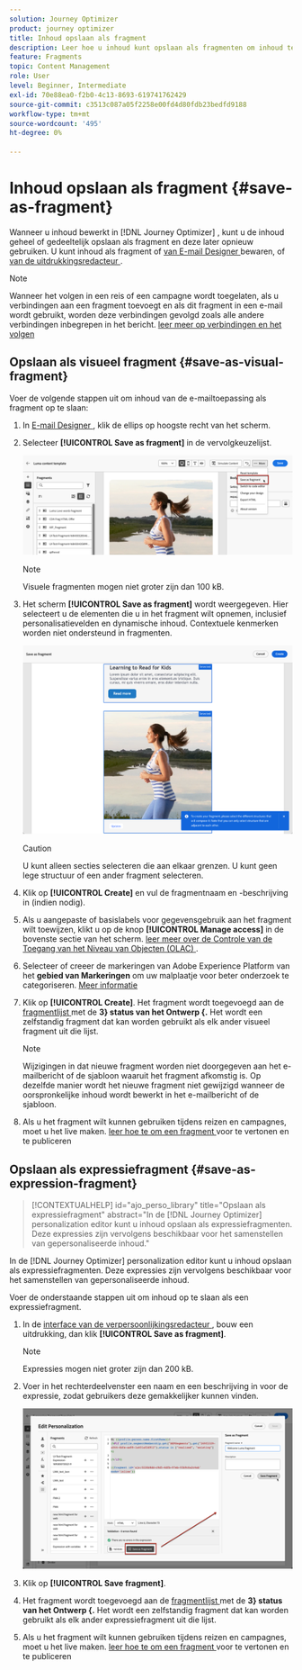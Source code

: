 ```yaml
---
solution: Journey Optimizer
product: journey optimizer
title: Inhoud opslaan als fragment
description: Leer hoe u inhoud kunt opslaan als fragmenten om inhoud te hergebruiken in Journey Optimizer-campagnes en -reizen
feature: Fragments
topic: Content Management
role: User
level: Beginner, Intermediate
exl-id: 70e88ea0-f2b0-4c13-8693-619741762429
source-git-commit: c3513c087a05f2258e00fd4d80fdb23bedfd9188
workflow-type: tm+mt
source-wordcount: '495'
ht-degree: 0%

---
```


# Inhoud opslaan als fragment {#save-as-fragment}

Wanneer u inhoud bewerkt in [!DNL Journey Optimizer] , kunt u de inhoud geheel of gedeeltelijk opslaan als fragment en deze later opnieuw gebruiken. U kunt inhoud als fragment of [ van E-mail Designer ](#save-as-visual-fragment) bewaren, of [ van de uitdrukkingsredacteur ](#save-as-expression-fragment).

>[!NOTE]
>
>Wanneer het volgen in een reis of een campagne wordt toegelaten, als u verbindingen aan een fragment toevoegt en als dit fragment in een e-mail wordt gebruikt, worden deze verbindingen gevolgd zoals alle andere verbindingen inbegrepen in het bericht. [ leer meer op verbindingen en het volgen ](../email/message-tracking.md)

## Opslaan als visueel fragment {#save-as-visual-fragment}

Voer de volgende stappen uit om inhoud van de e-mailtoepassing als fragment op te slaan:

1. In [ E-mail Designer ](../email/get-started-email-design.md), klik de ellips op hoogste recht van het scherm.

1. Selecteer **[!UICONTROL Save as fragment]** in de vervolgkeuzelijst.

   ![](assets/fragment-save-as.png)

   >[!NOTE]
   >
   >Visuele fragmenten mogen niet groter zijn dan 100 kB.

1. Het scherm **[!UICONTROL Save as fragment]** wordt weergegeven. Hier selecteert u de elementen die u in het fragment wilt opnemen, inclusief personalisatievelden en dynamische inhoud. Contextuele kenmerken worden niet ondersteund in fragmenten.

   ![](assets/fragment-save-as-screen.png)

   >[!CAUTION]
   >
   >U kunt alleen secties selecteren die aan elkaar grenzen. U kunt geen lege structuur of een ander fragment selecteren.

1. Klik op **[!UICONTROL Create]** en vul de fragmentnaam en -beschrijving in (indien nodig).

1. Als u aangepaste of basislabels voor gegevensgebruik aan het fragment wilt toewijzen, klikt u op de knop **[!UICONTROL Manage access]** in de bovenste sectie van het scherm. [ leer meer over de Controle van de Toegang van het Niveau van Objecten (OLAC) ](../administration/object-based-access.md).

1. Selecteer of creeer de markeringen van Adobe Experience Platform van het **gebied van Markeringen** om uw malplaatje voor beter onderzoek te categoriseren. [Meer informatie](../start/search-filter-categorize.md#tags)

1. Klik op **[!UICONTROL Create]**. Het fragment wordt toegevoegd aan de [ fragmentlijst ](#access-manage-fragments) met de **3&rbrace; status van het Ontwerp &lbrace;.** Het wordt een zelfstandig fragment dat kan worden gebruikt als elk ander visueel fragment uit die lijst.

   >[!NOTE]
   >
   >Wijzigingen in dat nieuwe fragment worden niet doorgegeven aan het e-mailbericht of de sjabloon waaruit het fragment afkomstig is. Op dezelfde manier wordt het nieuwe fragment niet gewijzigd wanneer de oorspronkelijke inhoud wordt bewerkt in het e-mailbericht of de sjabloon.

1. Als u het fragment wilt kunnen gebruiken tijdens reizen en campagnes, moet u het live maken. [ leer hoe te om een fragment ](../content-management/create-fragments.md#publish) voor te vertonen en te publiceren

## Opslaan als expressiefragment {#save-as-expression-fragment}

>[!CONTEXTUALHELP]
>id="ajo_perso_library"
>title="Opslaan als expressiefragment"
>abstract="In de [!DNL Journey Optimizer] personalization editor kunt u inhoud opslaan als expressiefragmenten. Deze expressies zijn vervolgens beschikbaar voor het samenstellen van gepersonaliseerde inhoud."

In de [!DNL Journey Optimizer] personalization editor kunt u inhoud opslaan als expressiefragmenten. Deze expressies zijn vervolgens beschikbaar voor het samenstellen van gepersonaliseerde inhoud.

Voer de onderstaande stappen uit om inhoud op te slaan als een expressiefragment.

1. In de [ interface van de verpersoonlijkingsredacteur ](../personalization/personalization-build-expressions.md), bouw een uitdrukking, dan klik **[!UICONTROL Save as fragment]**.

   >[!NOTE]
   >
   >Expressies mogen niet groter zijn dan 200 kB.

1. Voer in het rechterdeelvenster een naam en een beschrijving in voor de expressie, zodat gebruikers deze gemakkelijker kunnen vinden.

   ![](assets/expression-fragment-save-as.png)

1. Klik op **[!UICONTROL Save fragment]**.

   <!--An expression fragment cannot be nested inside another fragment.-->

1. Het fragment wordt toegevoegd aan de [ fragmentlijst ](#access-manage-fragments) met de **3&rbrace; status van het Ontwerp &lbrace;.** Het wordt een zelfstandig fragment dat kan worden gebruikt als elk ander expressiefragment uit die lijst.

1. Als u het fragment wilt kunnen gebruiken tijdens reizen en campagnes, moet u het live maken. [ leer hoe te om een fragment ](../content-management/create-fragments.md#publish) voor te vertonen en te publiceren
